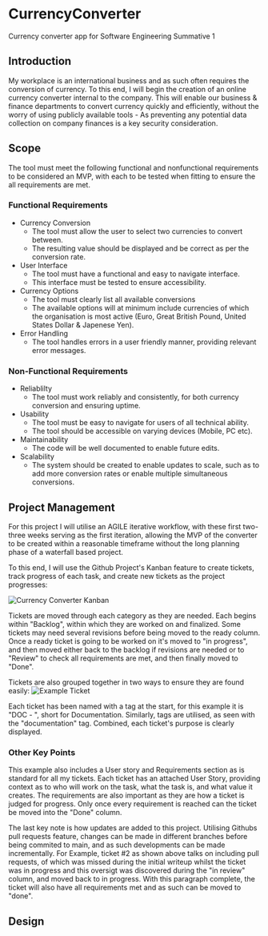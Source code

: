 # CurrencyConverter
Currency converter app for Software Engineering Summative 1

## Introduction
My workplace is an international business and as such often requires the conversion of currency. To this end, I will begin the creation of an online currency converter internal to the company.
This will enable our business & finance departments to convert currency quickly and efficiently, without the worry of using publicly available tools - As preventing any potential data collection on company finances is a key security consideration.

## Scope
The tool must meet the following functional and nonfunctional requirements to be considered an MVP, with each to be tested when fitting to ensure the all requirements are met.

### Functional Requirements
- Currency Conversion
    - The tool must allow the user to select two currencies to convert between.
    - The resulting value should be displayed and be correct as per the conversion rate.
- User Interface
    - The tool must have a functional and easy to navigate interface.
    - This interface must be tested to ensure accessibility.
- Currency Options
    - The tool must clearly list all available conversions
    - The available options will at minimum include currencies of which the organisation is most active (Euro, Great British Pound, United States Dollar & Japenese Yen).
- Error Handling
    - The tool handles errors in a user friendly manner, providing relevant error messages.

### Non-Functional Requirements
- Reliablilty
    - The tool must work reliably and consistently, for both currency conversion and ensuring uptime.
- Usability
    - The tool must be easy to navigate for users of all technical ability.
    - The tool should be accessible on varying devices (Mobile, PC etc).
- Maintainability
    - The code will be well documented to enable future edits.
- Scalability
    - The system should be created to enable updates to scale, such as to add more conversion rates or enable multiple simultaneous conversions.
  
## Project Management
For this project I will utilise an AGILE iterative workflow, with these first two-three weeks serving as the first iteration, allowing the MVP of the converter to be created within a reasonable timeframe without the long planning phase of a waterfall based project.

To this end, I will use the Github Project's Kanban feature to create tickets, track progress of each task, and create new tickets as the project progresses:

![Currency Converter Kanban](https://github.com/CurtisScholey/CurrencyConverter/assets/97024501/6a0853ac-41c7-4328-9297-e931624b2245)

Tickets are moved through each category as they are needed. Each begins within "Backlog", within which they are worked on and finalized. Some tickets may need several revisions before being moved to the ready column. Once a ready ticket is going to be worked on it's moved to "in progress", and then moved either back to the backlog if revisions are needed or to "Review" to check all requirements are met, and then finally moved to "Done".

Tickets are also grouped together in two ways to ensure they are found easily:
![Example Ticket](https://github.com/CurtisScholey/CurrencyConverter/assets/97024501/41a1ebb0-45af-47a2-b946-617f827521c6)

Each ticket has been named with a tag at the start, for this example it is "DOC - ", short for Documentation. Similarly, tags are utilised, as seen with the "documentation" tag. Combined, each ticket's purpose is clearly displayed.

### Other Key Points

This example also includes a User story and Requirements section as is standard for all my tickets.
Each ticket has an attached User Story, providing context as to who will work on the task, what the task is, and what value it creates.
The requirements are also important as they are how a ticket is judged for progress. Only once every requirement is reached can the ticket be moved into the "Done" column.

The last key note is how updates are added to this project. Utilising Githubs pull requests feature, changes can be made in different branches before being commited to main, and as such developments can be made incrementally. For Example, ticket #2 as shown above talks on including pull requests, of which was missed during the initial writeup whilst the ticket was in progress and this oversigt was discovered during the "in review" column, and moved back to in progress. With this paragraph complete, the ticket will also have all requirements met and as such can be moved to "done". 

## Design
